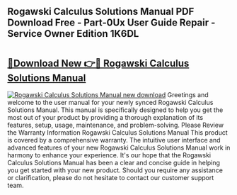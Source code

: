 ## Rogawski Calculus Solutions Manual PDF Download Free - Part-0Ux User Guide Repair - Service Owner Edition 1K6DL

# <h2><a href="http://bc82696.oget.top/?id=Rogawski+Calculus+Solutions+Manual">🔗Download New 👉🔴 Rogawski Calculus Solutions Manual</a></h2>

[![Rogawski Calculus Solutions Manual new download](https://i.imgur.com/5g1atiW.png)](http://bc82696.oget.top/?id=Rogawski+Calculus+Solutions+Manual)
Greetings and welcome to the user manual for your newly synced Rogawski Calculus Solutions Manual. This manual is specifically designed to help you get the most out of your product by providing a thorough explanation of its features, setup, usage, maintenance, and problem-solving. Please Review the Warranty Information Rogawski Calculus Solutions Manual This product is covered by a comprehensive warranty. The intuitive user interface and advanced features of your new Rogawski Calculus Solutions Manual work in harmony to enhance your experience. It's our hope that the Rogawski Calculus Solutions Manual has been a clear and concise guide in helping you get started with your new product. Should you require any assistance or clarification, please do not hesitate to contact our customer support team.
